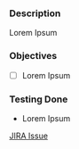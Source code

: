 ### Description
Lorem Ipsum

### Objectives
- [ ] Lorem Ipsum

### Testing Done
- Lorem Ipsum

[JIRA Issue](https://jira.autodesk.com/browse/AARD-XXXX)
